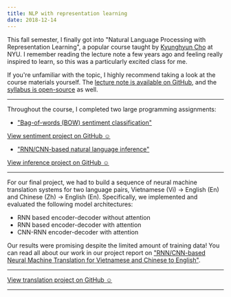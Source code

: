 ```yaml
---
title: NLP with representation learning
date: 2018-12-14
---
```


This fall semester, I finally got into "Natural Language Processing with Representation Learning", a popular course taught by [Kyunghyun Cho](http://www.kyunghyuncho.me/) at NYU. I remember reading the lecture note a few years ago and feeling really inspired to learn, so this was a particularly excited class for me.

If you're unfamiliar with the topic, I highly recommend taking a look at the course materials yourself. The [lecture note is available on GitHub](https://github.com/nyu-dl/NLP_DL_Lecture_Note/blob/master/lecture_note.pdf), and the [syllabus is open-source](https://docs.google.com/document/d/1o0TTWocbkqPa9qsTCXnEFXf3NZzwZLLLSw7SSZmNla8/edit#) as well.

---

Throughout the course, I completed two large programming assignments:

- ["Bag-of-words (BOW) sentiment classification"]({{site.url}}/files/bow_document_classification.pdf)

<a href="https://github.com/melanietosik/bow-sentiment-classifier" class="pa1 tc ba br2 db">View sentiment project on GitHub &#x263A;&#xFE0E;</a>

- ["RNN/CNN-based natural language inference"]({{site.url}}/files/CNN_RNN_nl_inference.pdf)

<a href="https://github.com/melanietosik/nl-inference" class="pa1 tc ba br2 db">View inference project on GitHub &#x263A;&#xFE0E;</a>

---

For our final project, we had to build a sequence of neural machine translation systems for two language pairs, Vietnamese (Vi) &#8594;&#xFE0E; English (En) and Chinese (Zh) &#8594;&#xFE0E; English (En). Specifically, we implemented and evaluated the following model architectures:

- RNN based encoder-decoder without attention
- RNN based encoder-decoder with attention
- CNN-RNN encoder-decoder with attention

Our results were promising despite the limited amount of training data! You can read all about our work in our project report on ["RNN/CNN-based Neural Machine Translation for Vietnamese and Chinese to English"]({{site.url}}/files/nmt_final_project.pdf).

---

<a href="https://github.com/ds1011teamproject/translation" class="pa2 tc ba br2 db">View translation project on GitHub &#x263A;&#xFE0E;</a>

---
